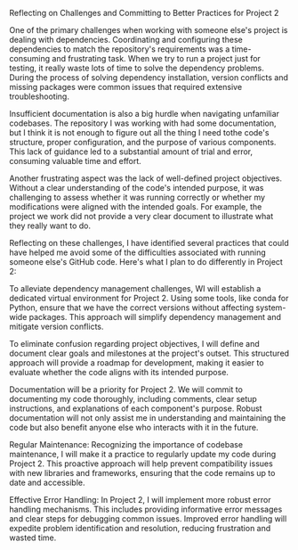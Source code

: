 Reflecting on Challenges and Committing to Better Practices for Project 2

One of the primary challenges when working with someone else's project is dealing with dependencies. Coordinating and configuring these dependencies to match the repository's requirements was a time-consuming and frustrating task. When we try to run a project just for testing, it really waste lots of time to solve the dependency problems. During the process of solving dependency installation, version conflicts and missing packages were common issues that required extensive troubleshooting.

Insufficient documentation is also a big hurdle when navigating unfamiliar codebases. The repository I was working with had some documentation, but I think it is not enough to figure out all the thing I need tothe code's structure, proper configuration, and the purpose of various components. This lack of guidance led to a substantial amount of trial and error, consuming valuable time and effort.

Another frustrating aspect was the lack of well-defined project objectives. Without a clear understanding of the code's intended purpose, it was challenging to assess whether it was running correctly or whether my modifications were aligned with the intended goals. For example, the project we work did not provide a very clear document to illustrate what they really want to do. 

Reflecting on these challenges, I have identified several practices that could have helped me avoid some of the difficulties associated with running someone else's GitHub code. Here's what I plan to do differently in Project 2:

To alleviate dependency management challenges, WI will establish a dedicated virtual environment for Project 2. Using some tools, like conda for Python,  ensure that we have the correct versions without affecting system-wide packages. This approach will simplify dependency management and mitigate version conflicts.

To eliminate confusion regarding project objectives, I will define and document clear goals and milestones at the project's outset. This structured approach will provide a roadmap for development, making it easier to evaluate whether the code aligns with its intended purpose.

Documentation will be a priority for Project 2. We will commit to documenting my code thoroughly, including comments, clear setup instructions, and explanations of each component's purpose. Robust documentation will not only assist me in understanding and maintaining the code but also benefit anyone else who interacts with it in the future.

Regular Maintenance:
Recognizing the importance of codebase maintenance, I will make it a practice to regularly update my code during Project 2. This proactive approach will help prevent compatibility issues with new libraries and frameworks, ensuring that the code remains up to date and accessible.

Effective Error Handling:
In Project 2, I will implement more robust error handling mechanisms. This includes providing informative error messages and clear steps for debugging common issues. Improved error handling will expedite problem identification and resolution, reducing frustration and wasted time.
